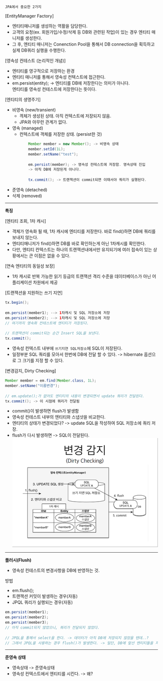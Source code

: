 ````
JPA에서 중요한 2가지
````

[EntityManager Factory]
- 엔티티매니저를 생성하는 역활을 담당한다.
- 고객의 요청(ex. 회원가입/수정/삭제 등 DB와 관련된 작업)이 있는 경우 엔티티 매니저를 생성한다.
- 그 후, 엔티티 매니저는 Conenction Pool을 통해서 DB connection을 획득하고 실제 DB쿼리 실행을 수행한다.

[영속성 컨테스트 (논리적인 개념)]
- 엔티티를 영구적으로 저장하는 환경
- 엔티티 매니저를 통해서 영속성 컨텍스트에 접근한다. 
- em.persist(entity); -> 엔티티를 DB에 저장한다는 의미가 아니다.  
  엔티티를 영속성 컨테스트에 저장한다는 뜻이다.
  
[엔티티의 생명주기]
- 비영속 (new/transient)
  - 겍체가 생성된 상태. 아직 컨텍스트에 저장되지 않음.
  - JPA와 아무런 관계가 없다.  
- 영속 (managed)
  - 컨텍스트에 객체를 저장한 상태. (persist한 것)
    ```java
        Member member = new Member(); -> 비영속 상태
        member.setId(1L);
        member.setName("test");
        
        em.persist(member); -> 영속성 컨테스트에 저장함. 영속상태 진입
        -> 아직 DB에 저장된게 아니다.
        
        tx.commit(); -> 트랜잭션이 commit되면 이때서야 쿼리가 실행된다.         
    ```
- 준영속 (detached)
- 삭제 (removed)

---
**특징**

[엔티티 조회, 1차 캐시]
- 객체가 영속화 될 때, 1차 캐시에 엔티티를 저장한다. 바로 find()하면 DB에 쿼리를 보내지 않는다.
- 엔티티매니저가 find()하면 DB를 바로 확인하는게 아닌 1차캐시를 확인한다.
- 다만, 엔티티 컨텍스트는 하나의 트랜잭션내에서만 유지되기에 여러 접속이 있는 상황에서는 큰 이점은 없을 수 있다.

[연속 엔티티의 동일성 보장]
- 1차 캐시로 반복 가능한 읽기 등급의 트랜잭션 격리 수준을 데이터베이스가 아닌 어플리케이션 차원에서 제공

[트랜잭션을 지원하는 쓰기 지연]
```java
tx.begin();

em.persist(member1); --> 1차캐시 및 SQL 저장소에 저장
em.persist(member2); --> 1차캐시 및 SQL 저장소에 저장
// 여기까지 영속화 컨테스트에 엔티티가 저장된다.

// 트랜잭션이 commit되는 순간 Insert SQL을 보낸다.        
tx.commit();
```
- 영속성 컨텍스트 내부에 `쓰기지연 SQL저장소`에 SQL이 저장된다.
- 일정부분 SQL 쿼리를 모아서 한번에 DB에 전달 할 수 있다. -> hibernate 옵션으로 그 크기를 지정 할 수 있다. 

[변경감지, Dirty Checking]
```java
Member member = em.find(Member.class, 1L);
member.setName("이름변경");

// em.update();가 없어도 엔티티의 내용이 변경되면서 update 쿼리가 전달된다.
tx.commit(); -> 이 시점에 쿼리가 전달됨

```
- commit()이 발생하면 flush가 발생함
- 영속성 컨테스트 내부의 엔티티와 스냅샷을 비교한다.
- 엔티티의 상태가 변경되었다? -> update SQL을 작성하여 SQL 저장소에 쿼리 저장.
 - flush가 다시 발생하면 -> SQL이 전달된다.
![](.Readme_images/e42c362a.png)
---

**플러시(Flush)**
- 영속성 컨테스트의 변경사항을 DB에 반영하는 것.

방법
- em.flush();
- 트랜잭션 커밋이 발생하는 경우(자동)
- JPQL 쿼리가 실행되는 경우(자동)
```java
em.persist(member1);
em.persist(member2);
em.persist(member3);
// 아직 commit되지 않았으니, 쿼리가 전달되지 않았다.

// JPQL을 통해서 select을 한다. -> 데이터가 아직 DB에 저장되지 않았을 텐데..?
// 그래서 JPQL을 사용하는 경우 flush()가 발생한다. -> 일단, DB에 앞선 엔티티들을 저장해야 select 할 수 있으니깐.
```

---
**준영속 상태**
- 영속상태 -> 준영속상태
- 영속성 컨텍스트에서 엔티티를 시킨다. -> 왜?


